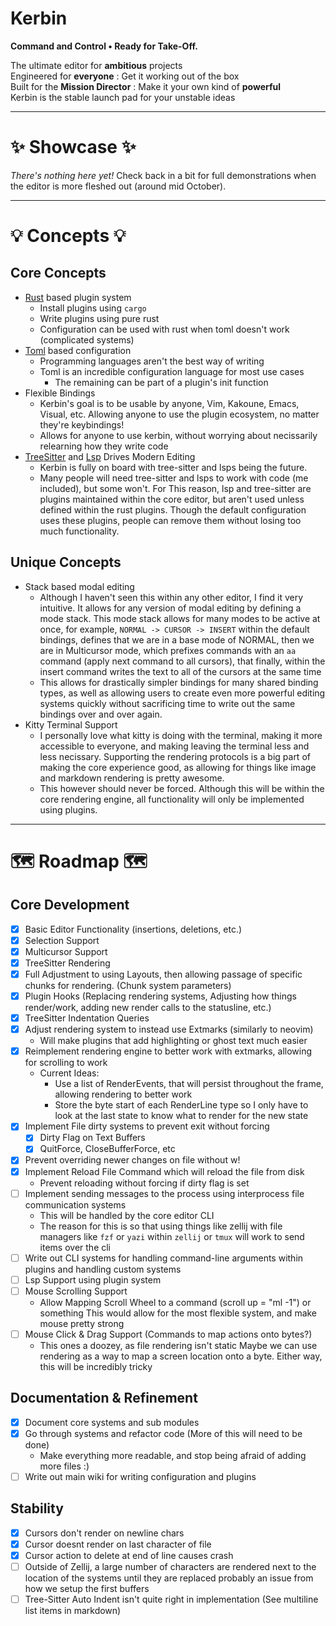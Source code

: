 # Kerbin

**Command and Control • Ready for Take-Off.**

The ultimate editor for **ambitious** projects  
Engineered for **everyone** : Get it working out of the box  
Built for the **Mission Director** : Make it your own kind of **powerful**  
Kerbin is the stable launch pad for your unstable ideas  

---

# ✨ Showcase ✨

*There's nothing here yet!* 
Check back in a bit for full demonstrations
when the editor is more fleshed out (around mid October).

---

# 💡 Concepts 💡

## Core Concepts
- [Rust](https://www.rust-lang.org/) based plugin system
    - Install plugins using `cargo`
    - Write plugins using pure rust
    - Configuration can be used with rust when toml doesn't work (complicated systems)
- [Toml](https://toml.io/en/) based configuration
    - Programming languages aren't the best way of writing
    - Toml is an incredible configuration language for most use cases
        - The remaining can be part of a plugin's init function
- Flexible Bindings
    - Kerbin's goal is to be usable by anyone, Vim, Kakoune, Emacs, Visual, etc.
    Allowing anyone to use the plugin ecosystem, no matter they're keybindings!
    - Allows for anyone to use kerbin, without worrying about necissarily relearning how
    they write code
- [TreeSitter](https://tree-sitter.github.io/tree-sitter/) and [Lsp](https://microsoft.github.io/language-server-protocol/) Drives Modern Editing
    - Kerbin is fully on board with tree-sitter and lsps being the future.
    - Many people will need tree-sitter and lsps to work with code (me included), but some won't.
    For This reason, lsp and tree-sitter are plugins maintained within the core editor, but aren't used
    unless defined within the rust plugins. Though the default configuration uses these plugins, people
    can remove them without losing too much functionality.

## Unique Concepts
- Stack based modal editing
    - Although I haven't seen this within any other editor, I find it very intuitive. It allows for any version of modal editing by defining a
    mode stack. This mode stack allows for many modes to be active at once, for example, `NORMAL -> CURSOR -> INSERT` within the default bindings,
    defines that we are in a base mode of NORMAL, then we are in Multicursor mode, which prefixes commands with an `aa` command (apply next command to all cursors),
    that finally, within the insert command writes the text to all of the cursors at the same time
    - This allows for drastically simpler bindings for many shared binding types, as well as allowing users to create even more powerful editing systems quickly without
    sacrificing time to write out the same bindings over and over again.
- Kitty Terminal Support
    - I personally love what kitty is doing with the terminal, making it more accessible to everyone, and making leaving the terminal less and less necissary.
    Supporting the rendering protocols is a big part of making the core experience good, as allowing for things like image and markdown rendering is pretty awesome.
    - This however should never be forced. Although this will be within the core rendering engine, all functionality will only be implemented using plugins.

---

# 🗺  Roadmap 🗺

## Core Development
- [x] Basic Editor Functionality (insertions, deletions, etc.)
- [x] Selection Support
- [x] Multicursor Support
- [x] TreeSitter Rendering
- [x] Full Adjustment to using Layouts, then allowing passage of
  specific chunks for rendering. (Chunk system parameters)
- [x] Plugin Hooks (Replacing rendering systems, Adjusting how
  things render/work, adding new render calls to the statusline, etc.)
- [x] TreeSitter Indentation Queries
- [x] Adjust rendering system to instead use Extmarks (similarly to neovim)
    - Will make plugins that add highlighting or ghost text much easier
- [x] Reimplement rendering engine to better work with extmarks, allowing for scrolling to work
    - Current Ideas:
        - Use a list of RenderEvents, that will persist throughout the frame, allowing rendering to better work
        - Store the byte start of each RenderLine type so I only have to look at the last state to know what to render for the new state
- [x] Implement File dirty systems to prevent exit without forcing
    - [x] Dirty Flag on Text Buffers
    - [x] QuitForce, CloseBufferForce, etc
- [x] Prevent overriding newer changes on file without w!
- [x] Implement Reload File Command which will reload the file from disk
    - Prevent reloading without forcing if dirty flag is set
- [ ] Implement sending messages to the process using interprocess
file communication systems
    - This will be handled by the core editor CLI
    - The reason for this is so that using things like zellij with file managers
    like `fzf` or `yazi` within `zellij` or `tmux` will work to send items over the cli
- [ ] Write out CLI systems for handling command-line arguments
  within plugins and handling custom systems
- [ ] Lsp Support using plugin system
- [ ] Mouse Scrolling Support
    - Allow Mapping Scroll Wheel to a command (scroll up = "ml -1") or something
    This would allow for the most flexible system, and make mouse pretty strong
- [ ] Mouse Click & Drag Support (Commands to map actions onto bytes?)
    - This ones a doozey, as file rendering isn't static
    Maybe we can use rendering as a way to map a screen location
    onto a byte. Either way, this will be incredibly tricky

## Documentation & Refinement
- [x] Document core systems and sub modules
- [x] Go through systems and refactor code (More of this will need to be done)
    - Make everything more readable, and stop being afraid of adding more files :)
- [ ] Write out main wiki for writing configuration and plugins

## Stability
- [x] Cursors don't render on newline chars
- [x] Cursor doesnt render on last character of file
- [x] Cursor action to delete at end of line causes crash
- [ ] Outside of Zellij, a large number of characters
are rendered next to the location of the systems until they are replaced
probably an issue from how we setup the first buffers
- [ ] Tree-Sitter Auto Indent isn't quite right in implementation
(See multiline list items in markdown)
